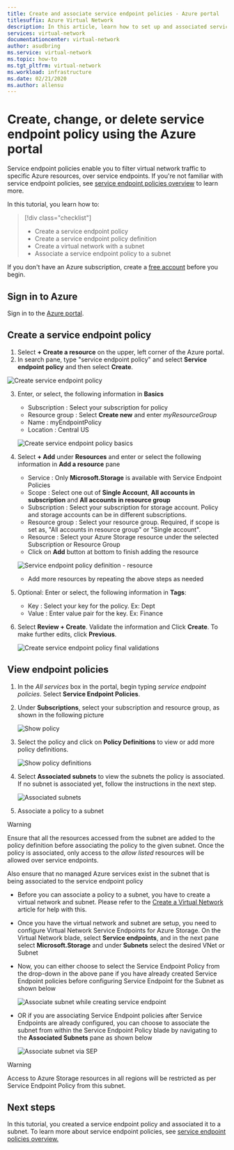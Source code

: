 ```yaml
---
title: Create and associate service endpoint policies - Azure portal
titlesuffix: Azure Virtual Network
description: In this article, learn how to set up and associated service endpoint policies using the Azure portal.
services: virtual-network
documentationcenter: virtual-network
author: asudbring
ms.service: virtual-network
ms.topic: how-to
ms.tgt_pltfrm: virtual-network
ms.workload: infrastructure
ms.date: 02/21/2020
ms.author: allensu
---
```


# Create, change, or delete service endpoint policy using the Azure portal

Service endpoint policies enable you to filter virtual network traffic to specific Azure resources, over service endpoints. If you're not familiar with service endpoint policies, see [service endpoint policies overview](virtual-network-service-endpoint-policies-overview.md) to learn more.

 In this tutorial, you learn how to:

> [!div class="checklist"]
> * Create a service endpoint policy
> * Create a service endpoint policy definition
> * Create a virtual network with a subnet
> * Associate a service endpoint policy to a subnet

If you don't have an Azure subscription, create a [free account](https://azure.microsoft.com/free/?WT.mc_id=A261C142F) before you begin.

## Sign in to Azure 

Sign in to the [Azure portal](https://portal.azure.com).

## Create a service endpoint policy

1. Select **+ Create a resource** on the upper, left corner of the Azure portal.
2. In search pane, type "service endpoint policy" and select **Service endpoint policy** and then select **Create**.

![Create service endpoint policy](./media/virtual-network-service-endpoint-policies-portal/create-sep-resource.png)

3. Enter, or select, the following information in **Basics** 

   - Subscription   : Select your subscription for policy
   - Resource group : Select **Create new** and enter *myResourceGroup*
   - Name           : myEndpointPolicy
   - Location       : Central US
 
   ![Create service endpoint policy basics](./media/virtual-network-service-endpoint-policies-portal/create-sep-basics.png)

4. Select **+ Add** under **Resources** and enter or select the following information in **Add a resource** pane

   - Service        : Only **Microsoft.Storage** is available with Service Endpoint Policies
   - Scope          : Select one out of **Single Account**, **All accounts in  subscription** and **All accounts in resource group**
   - Subscription   : Select your subscription for storage account. Policy and storage accounts can be in different subscriptions.
   - Resource group : Select your resource group. Required, if  scope is set as, "All accounts in resource group" or "Single account".  
   - Resource       : Select your Azure Storage resource under the selected Subscription or Resource Group
   - Click on **Add** button at bottom to finish adding the resource

   ![Service endpoint policy definition - resource](./media/virtual-network-service-endpoint-policies-portal/create-sep-add-resource.png)

   - Add more resources by repeating the above steps as needed

5. Optional: Enter or select, the following information in **Tags**:
   
   - Key     : Select your key for the policy. Ex: Dept     
   - Value   : Enter value pair for the key. Ex: Finance

6. Select **Review + Create**. Validate the information and Click **Create**. To make further edits, click **Previous**. 

   ![Create service endpoint policy final validations](./media/virtual-network-service-endpoint-policies-portal/create-sep-review-create.png)
  
## View endpoint policies 

1. In the *All services* box in the portal, begin typing *service endpoint policies*. Select **Service Endpoint Policies**.
2. Under **Subscriptions**, select your subscription and resource group, as shown in the following picture

   ![Show policy](./media/virtual-network-service-endpoint-policies-portal/sep-view.png)
       
3. Select the policy and click on **Policy Definitions** to view or add more policy definitions.

   ![Show policy definitions](./media/virtual-network-service-endpoint-policies-portal/sep-policy-definition.png)

4. Select **Associated subnets** to view the subnets the policy is associated. If no subnet is associated yet, follow the instructions in the next step.

   ![Associated subnets](./media/virtual-network-service-endpoint-policies-portal/sep-associated-subnets.png)
 
5. Associate a policy to a subnet

>[!WARNING] 
> Ensure that all the resources accessed from the subnet are added to the policy definition before associating the policy to the given subnet. Once the policy is associated, only access to the *allow listed* resources will be allowed over service endpoints. 
>
> Also ensure that no managed Azure services exist in the subnet that is being associated to the service endpoint policy

- Before you can associate a policy to a subnet, you have to create a virtual network and subnet. Please refer to the [Create a Virtual Network](./quick-create-portal.md) article for help with this.

- Once you have the virtual network and subnet are setup, you need to configure Virtual Network Service Endpoints for Azure Storage. On the Virtual Network blade, select **Service endpoints**, and in the next pane select **Microsoft.Storage** and under **Subnets** select the desired VNet or Subnet

- Now, you can either choose to select the Service Endpoint Policy from the drop-down in the above pane if you have already created Service Endpoint policies before configuring Service Endpoint for the Subnet as shown below

    ![Associate subnet while creating service endpoint](./media/virtual-network-service-endpoint-policies-portal/vnet-config-service-endpoint-add-sep.png)

- OR if you are associating Service Endpoint policies after Service Endpoints are already configured, you can choose to associate the subnet from within the Service Endpoint Policy blade by navigating to the **Associated Subnets** pane as shown below

    ![Associate subnet via SEP](./media/virtual-network-service-endpoint-policies-portal/sep-edit-subnet-association.png)

>[!WARNING] 
>Access to Azure Storage resources in all regions will be restricted as per Service Endpoint Policy from this subnet.

## Next steps
In this tutorial, you created a service endpoint policy and associated it to a subnet. To learn more about service endpoint policies, see [service endpoint policies overview.](virtual-network-service-endpoint-policies-overview.md)
